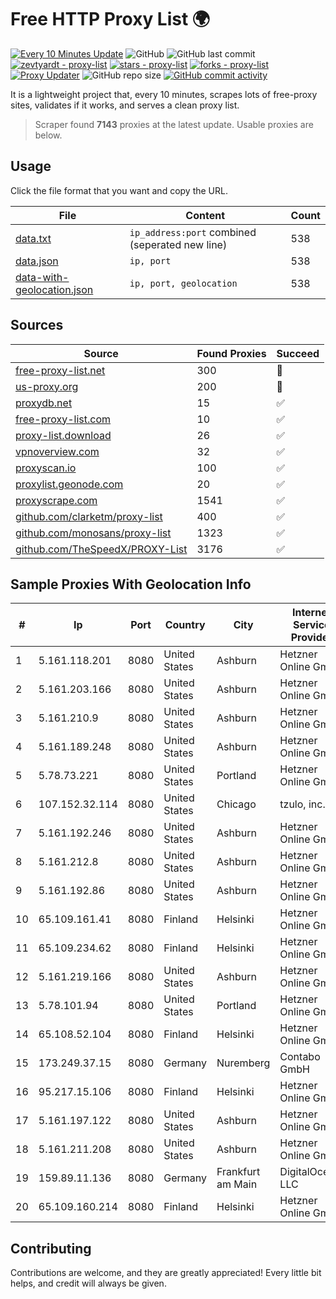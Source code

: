 
# Free HTTP Proxy List 🌍

[![Every 10 Minutes Update](https://github.com/mertguvencli/http-proxy-list/actions/workflows/main.yml/badge.svg?branch=main)](https://github.com/mertguvencli/http-proxy-list/actions/workflows/main.yml)
![GitHub](https://img.shields.io/github/license/mertguvencli/http-proxy-list)
![GitHub last commit](https://img.shields.io/github/last-commit/mertguvencli/http-proxy-list)
[![zevtyardt - proxy-list](https://img.shields.io/static/v1?label=zevtyardt&message=proxy-list&color=blue&logo=github)](https://github.com/zevtyardt/proxy-list "Go to GitHub repo")
[![stars - proxy-list](https://img.shields.io/github/stars/zevtyardt/proxy-list?style=social)](https://github.com/zevtyardt/proxy-list)
[![forks - proxy-list](https://img.shields.io/github/forks/zevtyardt/proxy-list?style=social)](https://github.com/zevtyardt/proxy-list)
[![Proxy Updater](https://github.com/zevtyardt/proxy-list/workflows/Proxy%20Updater/badge.svg)](https://github.com/zevtyardt/proxy-list/actions?query=workflow:"Proxy+Updater")
![GitHub repo size](https://img.shields.io/github/repo-size/zevtyardt/proxy-list)
[![GitHub commit activity](https://img.shields.io/github/commit-activity/m/zevtyardt/proxy-list?logo=commits)](https://github.com/zevtyardt/proxy-list/commits/main)

It is a lightweight project that, every 10 minutes, scrapes lots of free-proxy sites, validates if it works, and serves a clean proxy list.

> Scraper found **7143** proxies at the latest update. Usable proxies are below.

## Usage

Click the file format that you want and copy the URL.

|File|Content|Count|
|----|-------|-----|
|[data.txt](https://raw.githubusercontent.com/mertguvencli/http-proxy-list/main/proxy-list/data.txt)|`ip_address:port` combined (seperated new line)|538|
|[data.json](https://raw.githubusercontent.com/mertguvencli/http-proxy-list/main/proxy-list/data.json)|`ip, port`|538|
|[data-with-geolocation.json](https://raw.githubusercontent.com/mertguvencli/http-proxy-list/main/proxy-list/data-with-geolocation.json)|`ip, port, geolocation`|538|

## Sources

|Source|Found Proxies|Succeed|
|------|-------------|-------|
|[free-proxy-list.net](https://free-proxy-list.net)|300|🚫|
|[us-proxy.org](https://www.us-proxy.org)|200|🚫|
|[proxydb.net](http://proxydb.net)|15|✅|
|[free-proxy-list.com](https://free-proxy-list.com/?page=&port=&type%5B%5D=http&type%5B%5D=https&up_time=0&search=Search)|10|✅|
|[proxy-list.download](https://www.proxy-list.download/HTTP)|26|✅|
|[vpnoverview.com](https://vpnoverview.com/privacy/anonymous-browsing/free-proxy-servers)|32|✅|
|[proxyscan.io](https://www.proxyscan.io)|100|✅|
|[proxylist.geonode.com](https://proxylist.geonode.com/api/proxy-list?limit=300&page=1&sort_by=lastChecked&sort_type=desc&protocols=http,https)|20|✅|
|[proxyscrape.com](https://api.proxyscrape.com/v2/?request=displayproxies&protocol=http&timeout=10000&country=all&ssl=all&anonymity=all)|1541|✅|
|[github.com/clarketm/proxy-list](https://raw.githubusercontent.com/clarketm/proxy-list/master/proxy-list-raw.txt)|400|✅|
|[github.com/monosans/proxy-list](https://raw.githubusercontent.com/monosans/proxy-list/main/proxies/http.txt)|1323|✅|
|[github.com/TheSpeedX/PROXY-List](https://raw.githubusercontent.com/TheSpeedX/PROXY-List/master/http.txt)|3176|✅|


## Sample Proxies With Geolocation Info

|#|Ip|Port|Country|City|Internet Service Provider|
|-|--|----|-------|----|-------------------------|
|1|5.161.118.201|8080|United States|Ashburn|Hetzner Online GmbH|
|2|5.161.203.166|8080|United States|Ashburn|Hetzner Online GmbH|
|3|5.161.210.9|8080|United States|Ashburn|Hetzner Online GmbH|
|4|5.161.189.248|8080|United States|Ashburn|Hetzner Online GmbH|
|5|5.78.73.221|8080|United States|Portland|Hetzner Online GmbH|
|6|107.152.32.114|8080|United States|Chicago|tzulo, inc.|
|7|5.161.192.246|8080|United States|Ashburn|Hetzner Online GmbH|
|8|5.161.212.8|8080|United States|Ashburn|Hetzner Online GmbH|
|9|5.161.192.86|8080|United States|Ashburn|Hetzner Online GmbH|
|10|65.109.161.41|8080|Finland|Helsinki|Hetzner Online GmbH|
|11|65.109.234.62|8080|Finland|Helsinki|Hetzner Online GmbH|
|12|5.161.219.166|8080|United States|Ashburn|Hetzner Online GmbH|
|13|5.78.101.94|8080|United States|Portland|Hetzner Online GmbH|
|14|65.108.52.104|8080|Finland|Helsinki|Hetzner Online GmbH|
|15|173.249.37.15|8080|Germany|Nuremberg|Contabo GmbH|
|16|95.217.15.106|8080|Finland|Helsinki|Hetzner Online GmbH|
|17|5.161.197.122|8080|United States|Ashburn|Hetzner Online GmbH|
|18|5.161.211.208|8080|United States|Ashburn|Hetzner Online GmbH|
|19|159.89.11.136|8080|Germany|Frankfurt am Main|DigitalOcean, LLC|
|20|65.109.160.214|8080|Finland|Helsinki|Hetzner Online GmbH|



## Contributing

Contributions are welcome, and they are greatly appreciated! Every
little bit helps, and credit will always be given.

